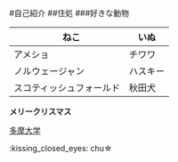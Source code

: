 #自己紹介
##住処
###好きな動物

　ねこ|いぬ
 -----|-----
 アメショ|チワワ
 ノルウェージャン|ハスキー
 スコティッシュフォールド|秋田犬
 
 __メリークリスマス__
 
 [多摩大学](http://mic.tama.ac.jp/link/)
 
 \:kissing_closed_eyes: chu☆
